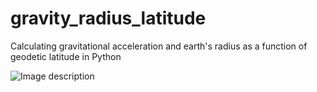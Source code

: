 # gravity_radius_latitude
Calculating gravitational acceleration and earth's radius as a function of geodetic latitude in Python

![Image description](link-to-image)
